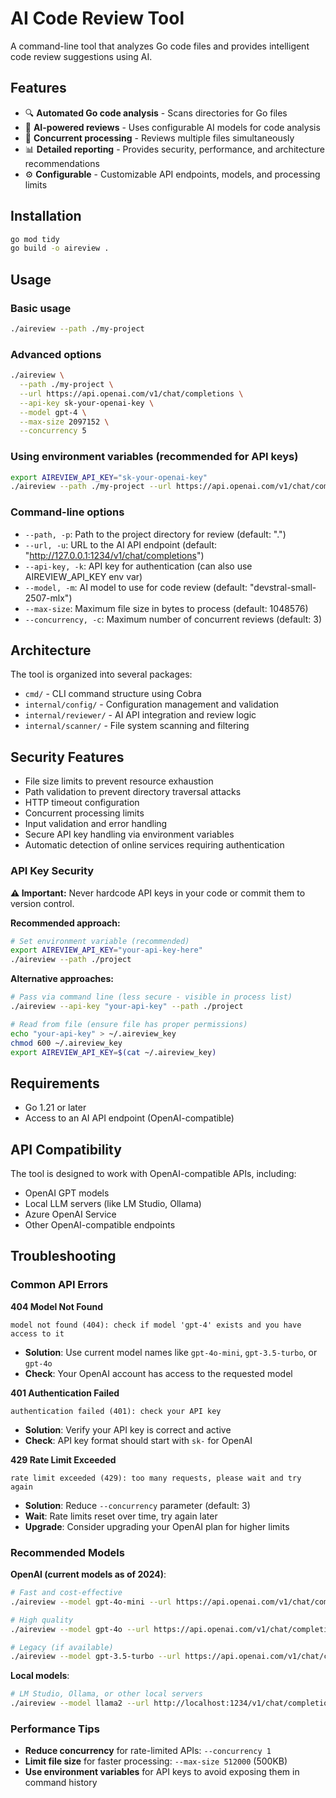 # AI Code Review Tool

A command-line tool that analyzes Go code files and provides intelligent code review suggestions using AI.

## Features

- 🔍 **Automated Go code analysis** - Scans directories for Go files
- 🤖 **AI-powered reviews** - Uses configurable AI models for code analysis
- 🚀 **Concurrent processing** - Reviews multiple files simultaneously
- 📊 **Detailed reporting** - Provides security, performance, and architecture recommendations
- ⚙️ **Configurable** - Customizable API endpoints, models, and processing limits

## Installation

```bash
go mod tidy
go build -o aireview .
```

## Usage

### Basic usage
```bash
./aireview --path ./my-project
```

### Advanced options
```bash
./aireview \
  --path ./my-project \
  --url https://api.openai.com/v1/chat/completions \
  --api-key sk-your-openai-key \
  --model gpt-4 \
  --max-size 2097152 \
  --concurrency 5
```

### Using environment variables (recommended for API keys)
```bash
export AIREVIEW_API_KEY="sk-your-openai-key"
./aireview --path ./my-project --url https://api.openai.com/v1/chat/completions --model gpt-4
```

### Command-line options

- `--path, -p`: Path to the project directory for review (default: ".")
- `--url, -u`: URL to the AI API endpoint (default: "http://127.0.0.1:1234/v1/chat/completions")
- `--api-key, -k`: API key for authentication (can also use AIREVIEW_API_KEY env var)
- `--model, -m`: AI model to use for code review (default: "devstral-small-2507-mlx")
- `--max-size`: Maximum file size in bytes to process (default: 1048576)
- `--concurrency, -c`: Maximum number of concurrent reviews (default: 3)

## Architecture

The tool is organized into several packages:

- `cmd/` - CLI command structure using Cobra
- `internal/config/` - Configuration management and validation
- `internal/reviewer/` - AI API integration and review logic
- `internal/scanner/` - File system scanning and filtering

## Security Features

- File size limits to prevent resource exhaustion
- Path validation to prevent directory traversal attacks
- HTTP timeout configuration
- Concurrent processing limits
- Input validation and error handling
- Secure API key handling via environment variables
- Automatic detection of online services requiring authentication

### API Key Security

**⚠️ Important:** Never hardcode API keys in your code or commit them to version control.

**Recommended approach:**
```bash
# Set environment variable (recommended)
export AIREVIEW_API_KEY="your-api-key-here"
./aireview --path ./project
```

**Alternative approaches:**
```bash
# Pass via command line (less secure - visible in process list)
./aireview --api-key "your-api-key" --path ./project

# Read from file (ensure file has proper permissions)
echo "your-api-key" > ~/.aireview_key
chmod 600 ~/.aireview_key
export AIREVIEW_API_KEY=$(cat ~/.aireview_key)
```

## Requirements

- Go 1.21 or later
- Access to an AI API endpoint (OpenAI-compatible)

## API Compatibility

The tool is designed to work with OpenAI-compatible APIs, including:
- OpenAI GPT models
- Local LLM servers (like LM Studio, Ollama)
- Azure OpenAI Service
- Other OpenAI-compatible endpoints

## Troubleshooting

### Common API Errors

**404 Model Not Found**
```
model not found (404): check if model 'gpt-4' exists and you have access to it
```
- **Solution**: Use current model names like `gpt-4o-mini`, `gpt-3.5-turbo`, or `gpt-4o`
- **Check**: Your OpenAI account has access to the requested model

**401 Authentication Failed**
```
authentication failed (401): check your API key
```
- **Solution**: Verify your API key is correct and active
- **Check**: API key format should start with `sk-` for OpenAI

**429 Rate Limit Exceeded**
```
rate limit exceeded (429): too many requests, please wait and try again
```
- **Solution**: Reduce `--concurrency` parameter (default: 3)
- **Wait**: Rate limits reset over time, try again later
- **Upgrade**: Consider upgrading your OpenAI plan for higher limits

### Recommended Models

**OpenAI (current models as of 2024)**:
```bash
# Fast and cost-effective
./aireview --model gpt-4o-mini --url https://api.openai.com/v1/chat/completions

# High quality
./aireview --model gpt-4o --url https://api.openai.com/v1/chat/completions

# Legacy (if available)
./aireview --model gpt-3.5-turbo --url https://api.openai.com/v1/chat/completions
```

**Local models**:
```bash
# LM Studio, Ollama, or other local servers
./aireview --model llama2 --url http://localhost:1234/v1/chat/completions
```

### Performance Tips

- **Reduce concurrency** for rate-limited APIs: `--concurrency 1`
- **Limit file size** for faster processing: `--max-size 512000` (500KB)
- **Use environment variables** for API keys to avoid exposing them in command history
